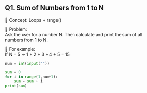 ## Q1. Sum of Numbers from 1 to N

🎯 Concept: Loops + range()

📝 Problem:  
Ask the user for a number N. Then calculate and print the sum of all numbers from 1 to N.

🧠 For example:  
If N = 5 → 1 + 2 + 3 + 4 + 5 = 15

```python
num = int(input(""))

sum = 0
for i in range(1,num+1):
	sum = sum + i
print(sum)

```